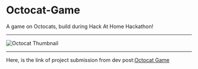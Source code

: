 # Octocat-Game
A game on Octocats, build during Hack At Home Hackathon!

---

![Octocat Thumbnail](https://jabaltorres.com/wp-content/uploads/2018/02/octocat-jetpack.png)

---

Here, is the link of project submission from dev post:[Octocat Game](https://devpost.com/software/octocat-game)
